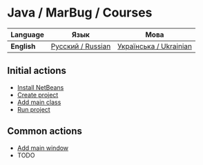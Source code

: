# Java / MarBug / Courses

| Language | Язык | Мова |
| -------- | ---- | ---- |
| **English** | [Русский / Russian](README.ru.md) | [Українська / Ukrainian](README.uk.md) |

## Initial actions ##

* [Install NetBeans](netbeans/install/README.md)
* [Create project](netbeans/create-project/README.md)
* [Add main class](netbeans/add-main-class/README.md)
* [Run project](netbeans/run-project/README.md)

## Common actions ##

* [Add main window](netbeans/add-main-window/README.md)
* TODO
